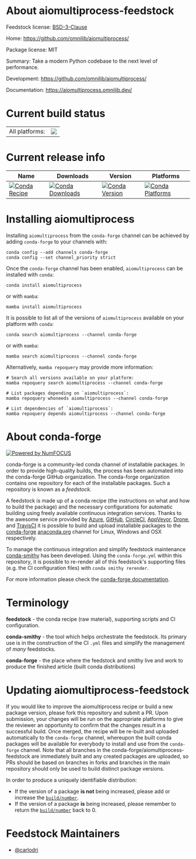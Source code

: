 About aiomultiprocess-feedstock
===============================

Feedstock license: [BSD-3-Clause](https://github.com/conda-forge/aiomultiprocess-feedstock/blob/main/LICENSE.txt)

Home: https://github.com/omnilib/aiomultiprocess/

Package license: MIT

Summary: Take a modern Python codebase to the next level of performance.

Development: https://github.com/omnilib/aiomultiprocess/

Documentation: https://aiomultiprocess.omnilib.dev/

Current build status
====================


<table><tr><td>All platforms:</td>
    <td>
      <a href="https://dev.azure.com/conda-forge/feedstock-builds/_build/latest?definitionId=10674&branchName=main">
        <img src="https://dev.azure.com/conda-forge/feedstock-builds/_apis/build/status/aiomultiprocess-feedstock?branchName=main">
      </a>
    </td>
  </tr>
</table>

Current release info
====================

| Name | Downloads | Version | Platforms |
| --- | --- | --- | --- |
| [![Conda Recipe](https://img.shields.io/badge/recipe-aiomultiprocess-green.svg)](https://anaconda.org/conda-forge/aiomultiprocess) | [![Conda Downloads](https://img.shields.io/conda/dn/conda-forge/aiomultiprocess.svg)](https://anaconda.org/conda-forge/aiomultiprocess) | [![Conda Version](https://img.shields.io/conda/vn/conda-forge/aiomultiprocess.svg)](https://anaconda.org/conda-forge/aiomultiprocess) | [![Conda Platforms](https://img.shields.io/conda/pn/conda-forge/aiomultiprocess.svg)](https://anaconda.org/conda-forge/aiomultiprocess) |

Installing aiomultiprocess
==========================

Installing `aiomultiprocess` from the `conda-forge` channel can be achieved by adding `conda-forge` to your channels with:

```
conda config --add channels conda-forge
conda config --set channel_priority strict
```

Once the `conda-forge` channel has been enabled, `aiomultiprocess` can be installed with `conda`:

```
conda install aiomultiprocess
```

or with `mamba`:

```
mamba install aiomultiprocess
```

It is possible to list all of the versions of `aiomultiprocess` available on your platform with `conda`:

```
conda search aiomultiprocess --channel conda-forge
```

or with `mamba`:

```
mamba search aiomultiprocess --channel conda-forge
```

Alternatively, `mamba repoquery` may provide more information:

```
# Search all versions available on your platform:
mamba repoquery search aiomultiprocess --channel conda-forge

# List packages depending on `aiomultiprocess`:
mamba repoquery whoneeds aiomultiprocess --channel conda-forge

# List dependencies of `aiomultiprocess`:
mamba repoquery depends aiomultiprocess --channel conda-forge
```


About conda-forge
=================

[![Powered by
NumFOCUS](https://img.shields.io/badge/powered%20by-NumFOCUS-orange.svg?style=flat&colorA=E1523D&colorB=007D8A)](https://numfocus.org)

conda-forge is a community-led conda channel of installable packages.
In order to provide high-quality builds, the process has been automated into the
conda-forge GitHub organization. The conda-forge organization contains one repository
for each of the installable packages. Such a repository is known as a *feedstock*.

A feedstock is made up of a conda recipe (the instructions on what and how to build
the package) and the necessary configurations for automatic building using freely
available continuous integration services. Thanks to the awesome service provided by
[Azure](https://azure.microsoft.com/en-us/services/devops/), [GitHub](https://github.com/),
[CircleCI](https://circleci.com/), [AppVeyor](https://www.appveyor.com/),
[Drone](https://cloud.drone.io/welcome), and [TravisCI](https://travis-ci.com/)
it is possible to build and upload installable packages to the
[conda-forge](https://anaconda.org/conda-forge) [anaconda.org](https://anaconda.org/)
channel for Linux, Windows and OSX respectively.

To manage the continuous integration and simplify feedstock maintenance
[conda-smithy](https://github.com/conda-forge/conda-smithy) has been developed.
Using the ``conda-forge.yml`` within this repository, it is possible to re-render all of
this feedstock's supporting files (e.g. the CI configuration files) with ``conda smithy rerender``.

For more information please check the [conda-forge documentation](https://conda-forge.org/docs/).

Terminology
===========

**feedstock** - the conda recipe (raw material), supporting scripts and CI configuration.

**conda-smithy** - the tool which helps orchestrate the feedstock.
                   Its primary use is in the construction of the CI ``.yml`` files
                   and simplify the management of *many* feedstocks.

**conda-forge** - the place where the feedstock and smithy live and work to
                  produce the finished article (built conda distributions)


Updating aiomultiprocess-feedstock
==================================

If you would like to improve the aiomultiprocess recipe or build a new
package version, please fork this repository and submit a PR. Upon submission,
your changes will be run on the appropriate platforms to give the reviewer an
opportunity to confirm that the changes result in a successful build. Once
merged, the recipe will be re-built and uploaded automatically to the
`conda-forge` channel, whereupon the built conda packages will be available for
everybody to install and use from the `conda-forge` channel.
Note that all branches in the conda-forge/aiomultiprocess-feedstock are
immediately built and any created packages are uploaded, so PRs should be based
on branches in forks and branches in the main repository should only be used to
build distinct package versions.

In order to produce a uniquely identifiable distribution:
 * If the version of a package **is not** being increased, please add or increase
   the [``build/number``](https://docs.conda.io/projects/conda-build/en/latest/resources/define-metadata.html#build-number-and-string).
 * If the version of a package **is** being increased, please remember to return
   the [``build/number``](https://docs.conda.io/projects/conda-build/en/latest/resources/define-metadata.html#build-number-and-string)
   back to 0.

Feedstock Maintainers
=====================

* [@carlodri](https://github.com/carlodri/)

